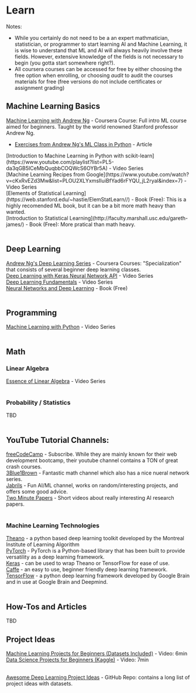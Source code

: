 # Learn

Notes: 
* While you certainly do not need to be a an expert mathmatician, statistician, or programmer to start learning AI and Machine Learning, it is wise to understand that ML and AI will always heavily involve these fields. However, extensive knowledge of the fields is not necessary to begin (you gotta start somewhere right?).
* All coursera courses can be accessed for free by either choosing the free option when enrolling, or choosing *audit* to audit the courses materials for free (free versions do not include certificates or assignment grading)</br>

## Machine Learning Basics
[Machine Learning with Andrew Ng](https://www.coursera.org/learn/machine-learning) - Coursera Course: Full intro ML course aimed for beginners. Taught by the world renowned Stanford professor Andrew Ng. </br>
  * [Exercises from Andrew Ng's ML Class in Python](https://www.johnwittenauer.net/machine-learning-exercises-in-python-part-1/) - Article </br>
</a>
[Introduction to Machine Learning in Python with scikit-learn](https://www.youtube.com/playlist?list=PL5-da3qGB5ICeMbQuqbbCOQWcS6OYBr5A) - Video Series </br>
[Machine Learning Recipes from Google](https://www.youtube.com/watch?v=cKxRvEZd3Mw&list=PLOU2XLYxmsIIuiBfYad6rFYQU_jL2ryal&index=7) - Video Series</br>
[Elements of Statistical Learning](https://web.stanford.edu/~hastie/ElemStatLearn//) - Book (Free): This is a highly recomended ML book, but it can be a bit more math heavy than wanted.</br>
[Introduction to Statistical Learning](http://faculty.marshall.usc.edu/gareth-james/) - Book (Free): More pratical than math heavy. </br></br>

## Deep Learning 
[Andrew Ng's Deep Learning Series](https://www.coursera.org/specializations/deep-learning) - Coursera Courses: "Specialization" that consists of several beginner deep learning classes. </br>
[Deep Learning with Keras Neural Network API](https://www.youtube.com/watch?v=tDaGT4N4aCA&list=PLZbbT5o_s2xrwRnXk_yCPtnqqo4_u2YGL&index=1) - Video Series </br>
[Deep Learning Fundamentals](https://www.youtube.com/playlist?list=PLZbbT5o_s2xq7LwI2y8_QtvuXZedL6tQU) - Video Series </br>
[Neural Networks and Deep Learning](http://neuralnetworksanddeeplearning.com/index.htmlok) - Book (Free)</br></br>

## Programming 
[Machine Learning with Python](https://www.youtube.com/playlist?list=PLQVvvaa0QuDfKTOs3Keq_kaG2P55YRn5v) - Video Series </br></br>

## Math
### Linear Algebra
[Essence of Linear Algebra](https://www.youtube.com/watch?v=kjBOesZCoqc&list=PLZHQObOWTQDPD3MizzM2xVFitgF8hE_ab) - Video Series</br></br>
### Probability / Statistics
TBD </br></br>

## YouTube Tutorial Channels:
[freeCodeCamp](https://www.youtube.com/c/Freecodecamp/featured) - Subscribe. While they are mainly known for their web development bootcamp, their youtube channel contains a TON of great crash courses.</br>
[3Blue1Brown](https://www.youtube.com/channel/UCYO_jab_esuFRV4b17AJtAw) - Fantastic math channel which also has a nice nueral network series.</br>
[Jabrils](https://www.youtube.com/channel/UCQALLeQPoZdZC4JNUboVEUg) - Fun AI/ML channel, works on random/interesting projects, and offers some good advice. </br>
[Two Minute Papers](https://www.youtube.com/c/K%C3%A1rolyZsolnai/featured) - Short videos about really interesting AI research papers. </br></br>


### Machine Learning Technologies
[Theano](https://appicon.co/http://deeplearning.net/software/theano/) - a python based deep learning toolkit developed by the Montreal Institute of Learning Algorithm</br>
[PyTorch](https://pytorch.org/) - PyTorch is a Python-based library that has been built to provide versatility as a deep learning framework.</br>
[Keras](https://keras.io/) - can be used to wrap Theano or TensorFlow for ease of use.</br>
[Caffe](http://caffe.berkeleyvision.org/) - an easy to use, beginner friendly deep learning framework. </br>
[TensorFlow](https://www.tensorflow.org/) - a python deep learning framework developed by Google Brain and in use at Google Brain and Deepmind.</br></br>


## How-Tos and Articles
TBD

## Project Ideas
[Machine Learning Projects for Beginners (Datasets Included)](https://www.youtube.com/watch?v=BOhgGA7Eu5E&t=100s) - Video: 6min </br>
[Data Science Projects for Beginners (Kaggle)](https://www.youtube.com/watch?v=8igH8qZafpo) - Video: 7min </br></br>

[Awesome Deep Learning Project Ideas](https://github.com/NirantK/awesome-project-ideas) - GitHub Repo: contains a long list of project ideas with datasets.

